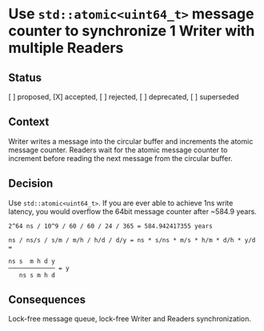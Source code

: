 # Use `std::atomic<uint64_t>` message counter to synchronize 1 Writer with multiple Readers

## Status

[ ] proposed, [X] accepted, [ ] rejected, [ ] deprecated, [ ] superseded

## Context

Writer writes a message into the circular buffer and increments the atomic message counter. Readers wait for the atomic message counter to increment before reading the next message from the circular buffer.

## Decision

Use `std::atomic<uint64_t>`.
If you are ever able to achieve 1ns write latency, you would overflow the 64bit message counter after ~584.9 years.

```
2^64 ns / 10^9 / 60 / 60 / 24 / 365 = 584.942417355 years

ns / ns/s / s/m / m/h / h/d / d/y = ns * s/ns * m/s * h/m * d/h * y/d =

ns s  m h d y
───────────── = y
   ns s m h d

```

## Consequences

Lock-free message queue, lock-free Writer and Readers synchronization.
